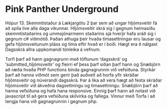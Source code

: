 # Pink Panther Underground
Hópur 13.
Skemmtistaður á Lækjargötu 2 þar sem að ungar hljómsveitir fá að spila live alla daga vikunnar.
Hljómsveitir skrá sig í gegnum heimasíðu skemmtistaðarins og ummsjónarmenn staðarins sjá hverjir hafa sráð sig í gegnum c# viðmótið. Þaðan athuga þeir hvaða tímasettningar eru lausar og gefa hljómsveitunum pláss og tíma eftir hvað er í boði. Hægt era ð nálgast Dagsskrá allra uppkomandi tónleika á vefnum.

Torfi þarf að hann gagnagrunn með töflunum ‘dagsskrá’ og ‘submitted_hljómsveitir’ og fleirri ef þess þarf síðan þarf hann og Snæbjörn að ræða hvaða PHP functions binda gagnagrunnin við vefsíðuna.
Styrkár þarf að hanna viðmót sem gerir það auðvelt að horfa yfir skráðar hljómsveitir og núverandi dagsskrá. Þar á líka að vera hægt að festa skráðar hljómsveitir við ákveðna dagsettningu og tímasettningu. 
Snæbjörn þarf að hanna vefsíðuna og hafa hana responsive. Einnig þarf hann að notast við javascript til að gera vefsíðuna skilvirka og fallega. Vinnur með Torfa í að tengja hana við gagnagrunnin í gegnum php. 
